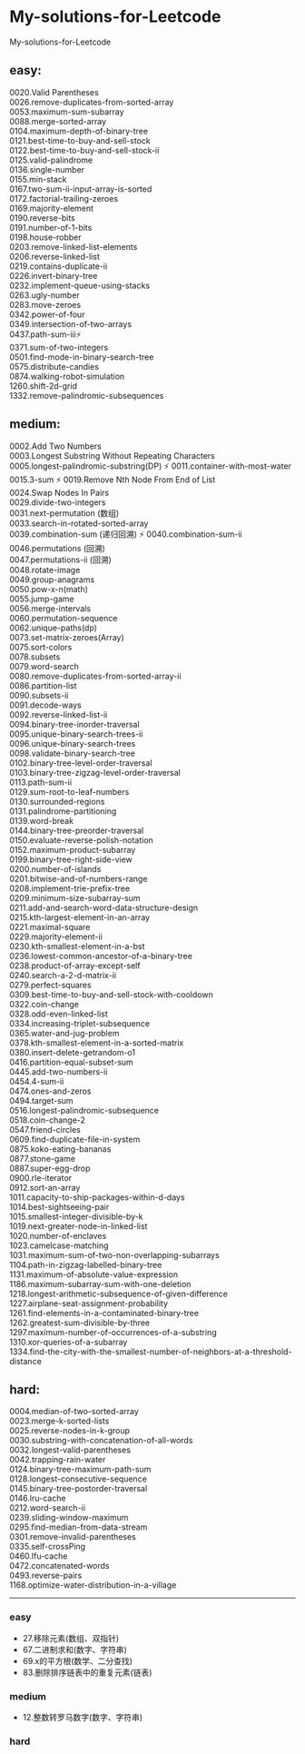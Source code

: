 # My-solutions-for-Leetcode
My-solutions-for-Leetcode

## easy:   
0020.Valid Parentheses  
0026.remove-duplicates-from-sorted-array  
0053.maximum-sum-subarray   
0088.merge-sorted-array  
0104.maximum-depth-of-binary-tree   
0121.best-time-to-buy-and-sell-stock    
0122.best-time-to-buy-and-sell-stock-ii  
0125.valid-palindrome  
0136.single-number  
0155.min-stack  
0167.two-sum-ii-input-array-is-sorted   
0172.factorial-trailing-zeroes  
0169.majority-element   
0190.reverse-bits   
0191.number-of-1-bits   
0198.house-robber   
0203.remove-linked-list-elements    
0206.reverse-linked-list    
0219.contains-duplicate-ii  
0226.invert-binary-tree  
0232.implement-queue-using-stacks  
0263.ugly-number    
0283.move-zeroes    
0342.power-of-four  
0349.intersection-of-two-arrays     
0437.path-sum-iii⚡  
0371.sum-of-two-integers    
0501.find-mode-in-binary-search-tree   
0575.distribute-candies   
0874.walking-robot-simulation  
1260.shift-2d-grid  
1332.remove-palindromic-subsequences

## medium:  
0002.Add Two Numbers  
0003.Longest Substring Without Repeating Characters  
0005.longest-palindromic-substring(DP) ⚡
0011.container-with-most-water  
0015.3-sum ⚡
0019.Remove Nth Node From End of List  
0024.Swap Nodes In Pairs  
0029.divide-two-integers  
0031.next-permutation (数组)  
0033.search-in-rotated-sorted-array  
0039.combination-sum (递归回溯) ⚡
0040.combination-sum-ii  
0046.permutations (回溯)  
0047.permutations-ii (回溯)  
0048.rotate-image  
0049.group-anagrams  
0050.pow-x-n(math)  
0055.jump-game  
0056.merge-intervals  
0060.permutation-sequence  
0062.unique-paths(dp)  
0073.set-matrix-zeroes(Array)  
0075.sort-colors  
0078.subsets  
0079.word-search  
0080.remove-duplicates-from-sorted-array-ii  
0086.partition-list  
0090.subsets-ii  
0091.decode-ways  
0092.reverse-linked-list-ii  
0094.binary-tree-inorder-traversal  
0095.unique-binary-search-trees-ii  
0096.unique-binary-search-trees  
0098.validate-binary-search-tree  
0102.binary-tree-level-order-traversal  
0103.binary-tree-zigzag-level-order-traversal  
0113.path-sum-ii  
0129.sum-root-to-leaf-numbers  
0130.surrounded-regions  
0131.palindrome-partitioning  
0139.word-break  
0144.binary-tree-preorder-traversal  
0150.evaluate-reverse-polish-notation  
0152.maximum-product-subarray  
0199.binary-tree-right-side-view  
0200.number-of-islands  
0201.bitwise-and-of-numbers-range  
0208.implement-trie-prefix-tree  
0209.minimum-size-subarray-sum  
0211.add-and-search-word-data-structure-design  
0215.kth-largest-element-in-an-array  
0221.maximal-square  
0229.majority-element-ii  
0230.kth-smallest-element-in-a-bst  
0236.lowest-common-ancestor-of-a-binary-tree  
0238.product-of-array-except-self  
0240.search-a-2-d-matrix-ii  
0279.perfect-squares  
0309.best-time-to-buy-and-sell-stock-with-cooldown  
0322.coin-change  
0328.odd-even-linked-list  
0334.increasing-triplet-subsequence  
0365.water-and-jug-problem  
0378.kth-smallest-element-in-a-sorted-matrix  
0380.insert-delete-getrandom-o1  
0416.partition-equal-subset-sum  
0445.add-two-numbers-ii  
0454.4-sum-ii  
0474.ones-and-zeros  
0494.target-sum  
0516.longest-palindromic-subsequence  
0518.coin-change-2  
0547.friend-circles  
0609.find-duplicate-file-in-system  
0875.koko-eating-bananas  
0877.stone-game  
0887.super-egg-drop  
0900.rle-iterator  
0912.sort-an-array  
1011.capacity-to-ship-packages-within-d-days  
1014.best-sightseeing-pair  
1015.smallest-integer-divisible-by-k  
1019.next-greater-node-in-linked-list  
1020.number-of-enclaves  
1023.camelcase-matching  
1031.maximum-sum-of-two-non-overlapping-subarrays  
1104.path-in-zigzag-labelled-binary-tree  
1131.maximum-of-absolute-value-expression  
1186.maximum-subarray-sum-with-one-deletion  
1218.longest-arithmetic-subsequence-of-given-difference  
1227.airplane-seat-assignment-probability  
1261.find-elements-in-a-contaminated-binary-tree  
1262.greatest-sum-divisible-by-three  
1297.maximum-number-of-occurrences-of-a-substring  
1310.xor-queries-of-a-subarray  
1334.find-the-city-with-the-smallest-number-of-neighbors-at-a-threshold-distance

## hard:
0004.median-of-two-sorted-array  
0023.merge-k-sorted-lists  
0025.reverse-nodes-in-k-group  
0030.substring-with-concatenation-of-all-words  
0032.longest-valid-parentheses  
0042.trapping-rain-water  
0124.binary-tree-maximum-path-sum  
0128.longest-consecutive-sequence  
0145.binary-tree-postorder-traversal  
0146.lru-cache  
0212.word-search-ii  
0239.sliding-window-maximum  
0295.find-median-from-data-stream  
0301.remove-invalid-parentheses  
0335.self-crossPing  
0460.lfu-cache  
0472.concatenated-words  
0493.reverse-pairs  
1168.optimize-water-distribution-in-a-village  

-------------
### easy
- 27.移除元素(数组、双指针)
- 67.二进制求和(数字、字符串)
- 69.x的平方根(数学、二分查找)
- 83.删除排序链表中的重复元素(链表)

### medium
- 12.整数转罗马数字(数字、字符串)

### hard